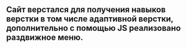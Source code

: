 ## Сайт верстался для получения навыков верстки в том числе адаптивной верстки, дополнительно с помощью JS реализовано раздвижное меню. 
